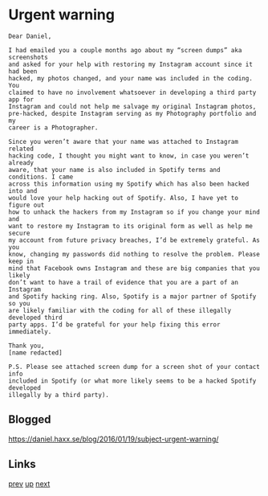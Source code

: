 # Urgent warning

    Dear Daniel,

    I had emailed you a couple months ago about my “screen dumps” aka screenshots
    and asked for your help with restoring my Instagram account since it had been
    hacked, my photos changed, and your name was included in the coding. You
    claimed to have no involvement whatsoever in developing a third party app for
    Instagram and could not help me salvage my original Instagram photos,
    pre-hacked, despite Instagram serving as my Photography portfolio and my
    career is a Photographer.

    Since you weren’t aware that your name was attached to Instagram related
    hacking code, I thought you might want to know, in case you weren’t already
    aware, that your name is also included in Spotify terms and conditions. I came
    across this information using my Spotify which has also been hacked into and
    would love your help hacking out of Spotify. Also, I have yet to figure out
    how to unhack the hackers from my Instagram so if you change your mind and
    want to restore my Instagram to its original form as well as help me secure
    my account from future privacy breaches, I’d be extremely grateful. As you
    know, changing my passwords did nothing to resolve the problem. Please keep in
    mind that Facebook owns Instagram and these are big companies that you likely
    don’t want to have a trail of evidence that you are a part of an Instagram
    and Spotify hacking ring. Also, Spotify is a major partner of Spotify so you
    are likely familiar with the coding for all of these illegally developed third
    party apps. I’d be grateful for your help fixing this error immediately.

    Thank you,
    [name redacted]

    P.S. Please see attached screen dump for a screen shot of your contact info
    included in Spotify (or what more likely seems to be a hacked Spotify developed
    illegally by a third party).

## Blogged

<https://daniel.haxx.se/blog/2016/01/19/subject-urgent-warning/>

## Links

[prev](2016-01-11.md) [up](../) [next](2016-04-22.md)
